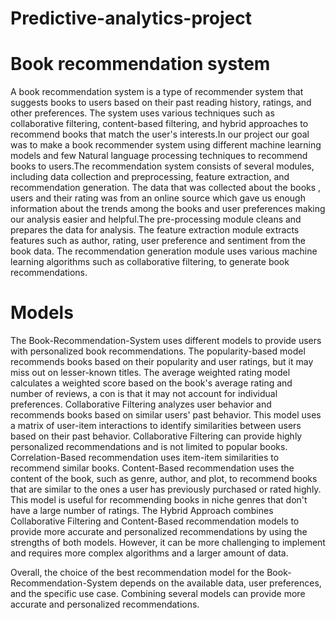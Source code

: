 # Predictive-analytics-project
# Book recommendation system

A book recommendation system is a type of recommender system that suggests books to users based on their past reading history, ratings, and other preferences. The system uses various techniques such as collaborative filtering, content-based filtering, and hybrid approaches to recommend books that match the user's interests.In our project our goal was to make a book recommender system using different machine learning models and few Natural language processing techniques to recommend books to users.The recommendation system consists of several modules, including data collection and preprocessing, feature extraction, and recommendation generation. The data that was collected about the books , users and their rating was from an online source which gave us enough information about the trends among the books and user preferences making our analysis easier and helpful.The pre-processing module cleans and prepares the data for analysis. The feature extraction module extracts features such as author, rating, user preference and sentiment from the book data. The recommendation generation module uses various machine learning algorithms such as collaborative filtering, to generate book recommendations. 

# Models
The Book-Recommendation-System uses different models to provide users with personalized book recommendations.
The popularity-based model recommends books based on their popularity and user ratings, but it may miss out on lesser-known titles. The average weighted rating model calculates a weighted score based on the book's average rating and number of reviews, a con is that it may not account for individual preferences.
Collaborative Filtering analyzes user behavior and recommends books based on similar users' past behavior. This model uses a matrix of user-item interactions to identify similarities between users based on their past behavior. Collaborative Filtering can provide highly personalized recommendations and is not limited to popular books. 
Correlation-Based recommendation uses item-item similarities to recommend similar books. Content-Based recommendation uses the content of the book, such as genre, author, and plot, to recommend books that are similar to the ones a user has previously purchased or rated highly. This model is useful for recommending books in niche genres that don't have a large number of ratings.
The Hybrid Approach combines Collaborative Filtering and Content-Based recommendation models to provide more accurate and personalized recommendations by using the strengths of both models. However, it can be more challenging to implement and requires more complex algorithms and a larger amount of data.

Overall, the choice of the best recommendation model for the Book-Recommendation-System depends on the available data, user preferences, and the specific use case. Combining several models can provide more accurate and personalized recommendations.


